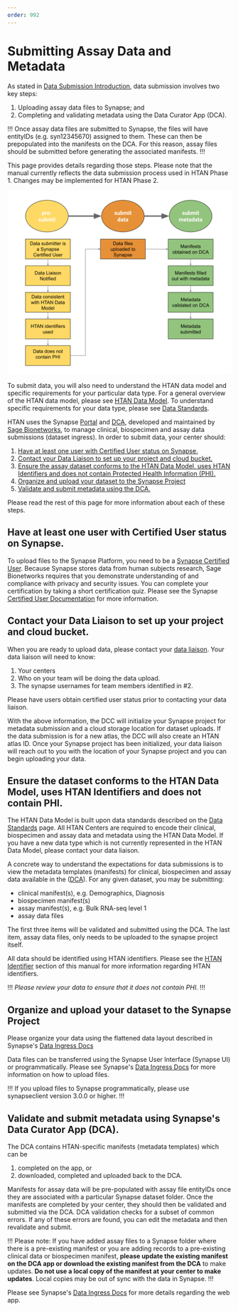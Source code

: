 ```yaml
---
order: 992
---
```


# Submitting Assay Data and Metadata

As stated in [Data Submission Introduction](../data_submission/overview.md), data submission involves two key steps:
1. Uploading assay data files to Synapse; and
2. Completing and validating metadata using the Data Curator App (DCA).

!!! Once assay data files are submitted to Synapse, the files will have entityIDs (e.g. syn12345670) assigned to them. These can then be prepopulated into the manifests on the DCA. For this reason, assay files should be submitted before generating the associated manifests. 
!!!

This page provides details regarding those steps. Please note that the manual currently reflects the data submission process used in HTAN Phase 1. Changes may be implemented for HTAN Phase 2.

![HTAN Data Submission Process](../img/Data_submission.svg)

To submit data, you will also need to understand the HTAN data model and specific requirements for your particular data type.  For a general overview of the HTAN data model, please see [HTAN Data Model](../data_model/overview.md).  To understand specific requirements for your data type, please see [Data Standards](https://humantumoratlas.org/standards).

HTAN uses the Synapse [Portal](https://www.synapse.org) and [DCA](https://dca.app.sagebionetworks.org/), developed and maintained by [Sage Bionetworks](https://sagebionetworks.org/), to manage clinical, biospecimen and assay data submissions (dataset ingress). In order to submit data, your center should:

1. [Have at least one user with Certified User status on Synapse.](#have-at-least-one-user-with-certified-user-status-on-synapse)
2. [Contact your Data Liaison to set up your project and cloud bucket.](#contact-your-data-liaison-to-set-up-your-project-and-cloud-bucket)
3. [Ensure the assay dataset conforms to the HTAN Data Model, uses HTAN Identifiers and does not contain Protected Health Information (PHI).](#ensure-the-dataset-conforms-to-the-htan-data-model-uses-htan-identifiers-and-does-not-contain-phi)
4. [Organize and upload your dataset to the Synapse Project](#organize-and-upload-your-dataset-to-the-synapse-project) 
5. [Validate and submit metadata using the DCA.](#validate-and-submit-metadata-using-synapses-data-curator-app-dca)

Please read the rest of this page for more information about each of these steps.

## Have at least one user with Certified User status on Synapse.
To upload files to the Synapse Platform, you need to be a [Synapse Certified User](https://help.synapse.org/docs/Synapse-User-Account-Types.2007072795.html). Because Synapse stores data from human subjects research, Sage Bionetworks requires that you demonstrate understanding of and compliance with privacy and security issues. You can complete your certification by taking a short certification quiz. Please see the Synapse [Certified User Documentation](https://help.synapse.org/docs/Synapse-User-Account-Types.2007072795.html) for more information.

## Contact your Data Liaison to set up your project and cloud bucket.

When you are ready to upload data, please contact your [data liaison](../data_submission/Data_Liaisons.md). Your data liaison will need to know:
1. Your centers
2. Who on your team will be doing the data upload.
3. The synapse usernames for team members identified in #2.

Please have users obtain certified user status prior to contacting your data liaison.

With the above information, the DCC will initialize your Synapse project for metadata submission and a cloud storage location for dataset uploads. If the data submission is for a new atlas, the DCC will also create an HTAN atlas ID.  Once your Synapse project has been initialized, your data liaison will reach out to you with the location of your Synapse project and you can begin uploading your data.

## Ensure the dataset conforms to the HTAN Data Model, uses HTAN Identifiers and does not contain PHI.

The HTAN Data Model is built upon data standards described on the [Data Standards](https://data.humantumoratlas.org/standards) page. All HTAN Centers are required to encode their clinical, biospecimen and assay data and metadata using the HTAN Data Model. If you have a new data type which is not currently represented in the HTAN Data Model, please contact your data liaison.

A concrete way to understand the expectations for data submissions is to view the metadata templates (manifests) for clinical, biospecimen and assay data available in the ([DCA](https://dca.app.sagebionetworks.org/)). For any given dataset, you may be submitting:

- clinical manifest(s), e.g. Demographics, Diagnosis
- biospecimen manifest(s)
- assay manifest(s), e.g. Bulk RNA-seq level 1 
- assay data files

The first three items will be validated and submitted using the DCA. The last item, assay data files, only needs to be uploaded to the synapse project itself.

All data should be identified using HTAN identifiers. Please see the [HTAN Identifier](../data_model/identifiers.md) section of this manual for more information regarding HTAN identifiers.

!!! *Please review your data to ensure that it does not contain PHI.*
!!!

## Organize and upload your dataset to the Synapse Project

Please organize your data using the flattened data layout described in Synapse's [Data Ingress Docs](https://dca-docs.scrollhelp.site/DCA/Working-version/HTAN/organize-your-data-upload#OrganizeyourDataUpload-FlattenedDataLayoutExample)

Data files can be transferred using the Synapse User Interface (Synapse UI) or programmatically. Please see Synapse's [Data Ingress Docs](https://dca-docs.scrollhelp.site/DCA/Working-version/HTAN/uploading-data) for more information on how to upload files. 

!!! If you upload files to Synapse programmatically, please use synapseclient version 3.0.0 or higher. 
!!!

## Validate and submit metadata using Synapse's Data Curator App (DCA).

The DCA contains HTAN-specific manifests (metadata templates) which can be 

1. completed on the app, or 
2. downloaded, completed and uploaded back to the DCA.  

Manifests for assay data will be pre-populated with assay file entityIDs once they are associated with a particular Synapse dataset folder. Once the manifests are completed by your center, they should then be validated and submitted via the DCA. DCA validation checks for a subset of common errors. If any of these errors are found, you can edit the metadata and then revalidate and submit. 

!!!  Please note: If you have added assay files to a Synapse folder where there is a pre-existing manifest or you are adding records to a pre-existing clinical data or biospecimen manifest, **please update the existing manifest on the DCA app or download the existing manifest from the DCA** to make updates. **Do not use a local copy of the manifest at your center to make updates**. Local copies may be out of sync with the data in Synapse. 
!!!

Please see Synapse's [Data Ingress Docs](https://dca-docs.scrollhelp.site/DCA/Working-version/HTAN/validate-and-submit-your-metadata) for more details regarding the web app.
